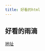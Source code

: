 ```yaml
---
title: 好看的html
---
```

## 好看的雨滴

[地址]([链接的地址例如https://www.baidu.com/](https://juejin.cn/post/7270648629378367528))
